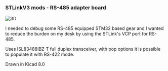 ### STLinkV3 mods - RS-485 adapter board

![3D](https://raw.githubusercontent.com/martonmiklos/stlinkv3_mods_rs_485/master/docs/3D.png "3D view")

I needed to debug some RS-485 equipped STM32 based gear and I wanted to reduce the burden on my desk by using the STLink's VCP port for RS-485.

Uses ISL83488IBZ-T full duplex transceiver, with pop options it is possible to populate it with RS-422 mode.

Drawn in Kicad 8.0
